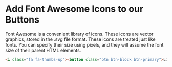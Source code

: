 # Add Font Awesome Icons to our Buttons
Font Awesome is a convenient library of icons. These icons are vector graphics, stored in the .svg file format. These icons are treated just like fonts. You can specify their size using pixels, and they will assume the font size of their parent HTML elements.

```html
<i class="fa fa-thumbs-up"><button class="btn btn-block btn-primary">Like</i></button>
```
